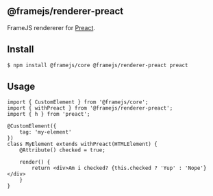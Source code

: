 ## @framejs/renderer-preact

FrameJS rendererer for [Preact](https://preactjs.com/).

## Install

```sh
$ npm install @framejs/core @framejs/renderer-preact preact
```

## Usage

```tsx
import { CustomElement } from '@framejs/core';
import { withPreact } from '@framejs/renderer-preact';
import { h } from 'preact';

@CustomElement({
    tag: 'my-element'
})
class MyElement extends withPreact(HTMLElement) {
    @Attribute() checked = true;

    render() {
        return <div>Am i checked? {this.checked ? 'Yup' : 'Nope'}</div>
    }
}
```
